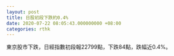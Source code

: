 ```yaml
---
layout: post
title: 日股初段下跌約0.4%
date: 2020-07-22 08:05:43.000000000 +08:00
categories: rthk
---
```


東京股市下跌，日經指數初段報22799點，下跌84點，跌幅近0.4%。
